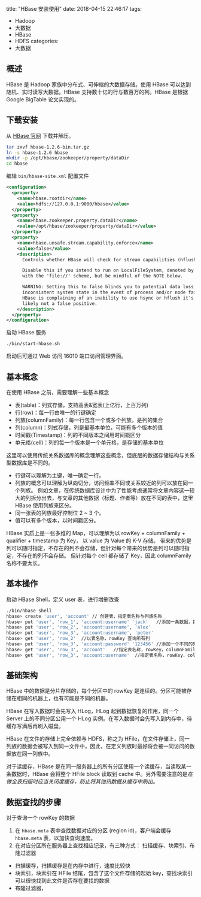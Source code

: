 title: "HBase 安装使用"
date: 2018-04-15 22:46:17
tags:
- Hadoop
- 大数据
- HBase
- HDFS
categories: 
- 大数据

## 概述

HBase 是 Hadoop 家族中分布式、可伸缩的大数据存储。使用 HBase 可以达到随机、实时读写大数据。HBase 支持数十亿的行与数百万的列。HBase 是根据 Google BigTable 论文实现的。

## 下载安装

从 [HBase 官网](https://hbase.apache.org/) 下载并解压。

```bash
tar zxvf hbase-1.2.6-bin.tar.gz
ln -s hbase-1.2.6 hbase
mkdir -p /opt/hbase/zookeeper/property/dataDir
cd hbase
```

编辑 `bin/hbase-site.xml` 配置文件

```xml
<configuration>
  <property>
    <name>hbase.rootdir</name>
    <value>hdfs://127.0.0.1:9000/hbase</value>
  </property>
  <property>
    <name>hbase.zookeeper.property.dataDir</name>
    <value>/opt/hbase/zookeeper/property/dataDir</value>
  </property>
  <property>
    <name>hbase.unsafe.stream.capability.enforce</name>
    <value>false</value>
    <description>
      Controls whether HBase will check for stream capabilities (hflush/hsync).

      Disable this if you intend to run on LocalFileSystem, denoted by a rootdir
      with the 'file://' scheme, but be mindful of the NOTE below.

      WARNING: Setting this to false blinds you to potential data loss and
      inconsistent system state in the event of process and/or node failures. If
      HBase is complaining of an inability to use hsync or hflush it's most
      likely not a false positive.
    </description>
  </property>
</configuration>
```

启动 HBase 服务

```bash
./bin/start-hbase.sh
```

启动后可通过 Web 访问 16010 端口访问管理界面。

## 基本概念

在使用 HBase 之前，需要理解一些基本概念

* 表(table)：列式存储，支持高表&宽表(上亿行，上百万列)
* 行(row)：每一行由唯一的行键确定
* 列族(columnFamily)：每一行包含一个或多个列族，是列的集合
* 列(column)：列式存储，列是最基本单位，可能有多个版本的值
* 时间戳(Timestamp)：列的不同版本之间用时间戳区分
* 单元格(cell)：列的每一个版本是一个单元格，是存储的基本单位

这里可以使用传统关系数据库的概念理解这些概念，但底层的数据存储结构与关系型数据库是不同的。

* 行键可以理解为主键，唯一确定一行。
* 列族的概念可以理解为纵向切分，访问频率不同或关系较近的列可以放在同一个列族。
例如文章，在传统数据库设计中为了性能考虑通常将文章内容这一较大的列拆分出去，与文章的其他数据（标题、作者等）放在不同的表中，这里 HBase 使用列族来区分。
* 同一张表的列族最好控制位 2 ~ 3 个。
* 值可以有多个版本，以时间戳区分。

HBase 实质上是一张多维的 Map，可以理解为以 rowKey + columnFamily + qualifier + timestamp 为 Key， 以 value 为 Value 的 K-V 存储。
带来的优势是列可以随时指定，不存在的列不会存储，但针对每个带来的优势是列可以随时指定，不存在的列不会存储。
但针对每个 cell 都存储了 Key，因此 columnFamily 名称不要太长。

## 基本操作

启动 HBase Shell，定义 user 表，进行增删改查

```bash
./bin/hbase shell
hbase> create 'user', 'account'	// 创建表，指定表名称与列族名称
hbase> put 'user', 'row_1', 'account:username' 'jack'	//添加一条数据，指定表名称，rowKey，列族与列名称，值
hbase> put 'user', 'row_2', 'account:username', 'alex'
hbase> put 'user', 'row_3', 'account:username', 'peter'
hbase> get 'user', 'row_2'	//以表名称，rowKey 查询所有列
hbase> put 'user', 'row_3', 'account:password' '123456'	//添加一个不同的列
hbase> get 'user', 'row_3', 'account'	//指定表名称，rowKey，columnFamily 查询，会查询出列族中的所有的列
hbase> get 'user', 'row_3', 'account:username'	//指定表名称，rowKey，columnFamily，列名查询值
```

## 基础架构

HBase 中的数据是分片存储的，每个分区中的 rowKey 是连续的。分区可能被存储在相同的机器上，也有可能是不同的机器。

HBase 在写入数据时会先写入 HLog，HLog 起到数据恢复的作用，同一个 Server 上的不同分区公用一个 HLog 实例。在写入数据时会先写入到内存中，待缓存写满后再刷入磁盘。

HBase 在文件的存储上完全依赖与 HDFS，称之为 HFile，在文件存储上，同一列族的数据会被写入到同一文件中，因此，在定义列族时最好将会被一同访问的数据放在同一列族中。

对于读缓存，HBase 是在同一服务器上的所有分区使用一个读缓存，当读取某一条数据时，HBase 会将整个 HFile block 读取到 cache 中。另外需要注意的是*在做全表扫描时应当关闭度缓存，防止将其他热数据从缓存中刷出*。

## 数据查找的步骤

对于查询一个 rowKey 的数据

1. 在 `hbase.meta` 表中查找数据对应的分区 (region id)，客户端会缓存 `hbase.meta` 表，以加快查询速度。
2. 在对应分区所在服务器上查找相应记录，有三种方式： 扫描缓存、块索引、布隆过滤器

* 扫描缓存，扫描缓存是在内存中进行，速度比较快
* 块索引，块索引在 HFile 结尾，包含了这个文件存储的起始 key，查找块索引可以很快找到此文件是否存在要找的数据
* 布隆过滤器，




